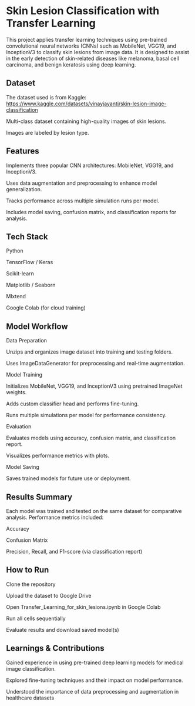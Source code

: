 # Skin Lesion Classification with Transfer Learning
This project applies transfer learning techniques using pre-trained convolutional neural networks (CNNs) such as MobileNet, VGG19, and InceptionV3 to classify skin lesions from image data. It is designed to assist in the early detection of skin-related diseases like melanoma, basal cell carcinoma, and benign keratosis using deep learning.

## Dataset
The dataset used is from Kaggle:
https://www.kaggle.com/datasets/vinayjayanti/skin-lesion-image-classification

Multi-class dataset containing high-quality images of skin lesions.

Images are labeled by lesion type.

## Features
Implements three popular CNN architectures: MobileNet, VGG19, and InceptionV3.

Uses data augmentation and preprocessing to enhance model generalization.

Tracks performance across multiple simulation runs per model.

Includes model saving, confusion matrix, and classification reports for analysis.

## Tech Stack
Python

TensorFlow / Keras

Scikit-learn

Matplotlib / Seaborn

Mlxtend

Google Colab (for cloud training)

## Model Workflow
Data Preparation

Unzips and organizes image dataset into training and testing folders.

Uses ImageDataGenerator for preprocessing and real-time augmentation.

Model Training

Initializes MobileNet, VGG19, and InceptionV3 using pretrained ImageNet weights.

Adds custom classifier head and performs fine-tuning.

Runs multiple simulations per model for performance consistency.

Evaluation

Evaluates models using accuracy, confusion matrix, and classification report.

Visualizes performance metrics with plots.

Model Saving

Saves trained models for future use or deployment.

## Results Summary
Each model was trained and tested on the same dataset for comparative analysis. Performance metrics included:

Accuracy

Confusion Matrix

Precision, Recall, and F1-score (via classification report)


## How to Run
Clone the repository

Upload the dataset to Google Drive

Open Transfer_Learning_for_skin_lesions.ipynb in Google Colab

Run all cells sequentially

Evaluate results and download saved model(s)

## Learnings & Contributions
Gained experience in using pre-trained deep learning models for medical image classification.

Explored fine-tuning techniques and their impact on model performance.

Understood the importance of data preprocessing and augmentation in healthcare datasets
